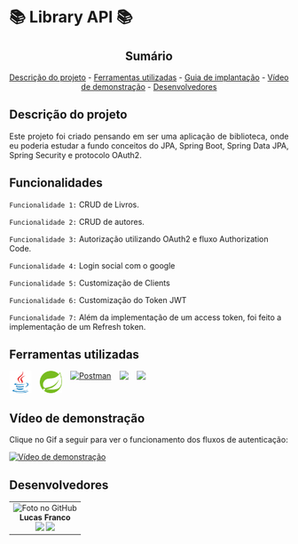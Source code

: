 # 📚 Library API 📚

<div align="center">
 <h2> Sumário</h2>
  <a href="#descrição-do-projeto">Descrição do projeto</a> -
  <a href="#ferramentas-utilizadas">Ferramentas utilizadas</a> - 
  <a href="#guia-de-implantação">Guia de implantação</a> -
  <a href="#vídeo-de-demonstração">Vídeo de demonstração</a> -
  <a href="#desenvolvedores">Desenvolvedores</a>
</div>

## Descrição do projeto

<p align="justify">
Este projeto foi criado pensando em ser uma aplicação de biblioteca, onde eu poderia estudar a fundo conceitos do JPA, Spring Boot, Spring Data JPA, Spring Security e protocolo OAuth2.
</p>

## Funcionalidades

`Funcionalidade 1:` CRUD de Livros.

`Funcionalidade 2:` CRUD de autores.

`Funcionalidade 3:` Autorização utilizando OAuth2 e fluxo Authorization Code.

`Funcionalidade 4:` Login social com o google

`Funcionalidade 5:` Customização de Clients

`Funcionalidade 6:` Customização do Token JWT

`Funcionalidade 7:` Além da implementação de um access token, foi feito a implementação de um Refresh token.

## Ferramentas utilizadas
<div style="display: flex; gap: 15px">
<a href="https://www.java.com" target="_blank"> 
    <img src="https://raw.githubusercontent.com/devicons/devicon/master/icons/java/java-original.svg" alt="Java" width="40" height="40"/> 
</a>

<a href="https://spring.io/" target="_blank"> 
    <img src="https://raw.githubusercontent.com/devicons/devicon/master/icons/spring/spring-original.svg" alt="Spring" width="40" height="40"/> 
</a>

<a href="https://www.postman.com/" target="_blank"> 
    <img src="https://cdn.jsdelivr.net/gh/devicons/devicon@latest/icons/postman/postman-original.svg" alt="Postman" width="40" /> 
</a>

<a href="https://www.postgresql.org/" target="_blank">
    <img src="https://cdn.jsdelivr.net/gh/devicons/devicon@latest/icons/postgresql/postgresql-plain.svg" width="40"/>
</a>

<a href="https://www.docker.com/" target="_blank">
    <img src="https://cdn.jsdelivr.net/gh/devicons/devicon@latest/icons/docker/docker-plain.svg" width="40"/>
</a>

</div>

## Vídeo de demonstração

Clique no Gif a seguir para ver o funcionamento dos fluxos de autenticação:

[![Vídeo de demonstração](https://i.ytimg.com/an_webp/NKO6Tibq5RY/mqdefault_6s.webp?du=3000&sqp=CKqzir0G&rs=AOn4CLAMuDrOyTC-yEszHAmv4xwyhOw_qg)](https://www.youtube.com/embed/NKO6Tibq5RY?si=9rZ--VaUI6_6tKty)


## Desenvolvedores
<table align="center">
  <tr>
    <td align="center">
      <div>
        <img src="https://avatars.githubusercontent.com/LucasFrancoBN" width="120px;" alt="Foto no GitHub" class="profile"/><br>
          <b> Lucas Franco   </b><br>
            <a href="https://www.linkedin.com/in/lucas-franco-barbosa-navarro-a51937221/" alt="Linkedin"><img src="https://img.shields.io/badge/LinkedIn-0077B5?style=for-the-badge&logo=linkedin&logoColor=white" height="20"></a>
            <a href="https://github.com/LucasFrancoBN" alt="Github"><img src="https://img.shields.io/badge/GitHub-100000?style=for-the-badge&logo=github&logoColor=white" height="20"></a>
      </div>
    </td>
  </tr>
</table>
